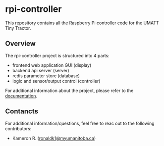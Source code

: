 # rpi-controller

This repository contains all the Raspberry Pi controller code for the UMATT Tiny Tractor.

## Overview

The rpi-controller project is structured into 4 parts:

- frontend web application GUI (display)
- backend api server (server)
- redis parameter store (database)
- logic and sensor/output control (controller)

For additional information about the project, please refer to the [documentation](./documents).

## Contancts

For additional information/questions, feel free to reac out to the following contributors:

- Kameron R. (ronaldk1@myumanitoba.ca)
